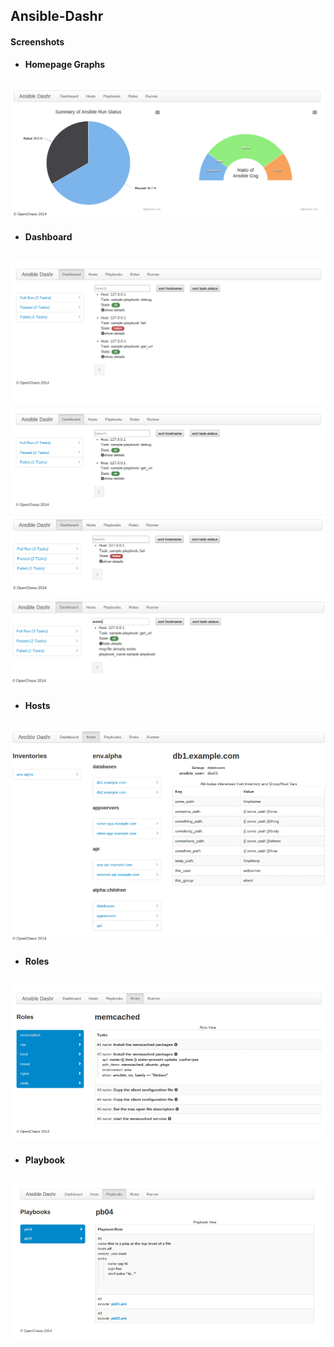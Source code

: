 ## Ansible-Dashr

#### Screenshots

* **Homepage Graphs**

![Ansible-Dashr HomePage :(](/screenshots/homepage.png "Screenshot of Homepage with some insight graphs")
---

* **Dashboard**

![Ansible-Dashr Dashboard Full View Missing :(](/screenshots/dashboard.png "Screenshot of Dashboard FullRun")
![Ansible-Dashr Dashboard Passed-Only View Missing :(](/screenshots/dashboard.passed.png "Screenshot of Dashboard PassedRun")
![Ansible-Dashr Dashboard Failed-Only View Missing :(](/screenshots/dashboard.failed.png "Screenshot of Dashboard FailedRun")
![Ansible-Dashr Dashboard Search View Missing :(](/screenshots/dashboard.searched.png "Screenshot of Dashboard Search")
---

* **Hosts**

![Ansible-Dashr Hosts View Missing :(](/screenshots/hosts.png "Screenshot of Host")
---

* **Roles**

![Ansible-Dashr Roles View Missing :(](/screenshots/roles.png "Screenshot of Host")
---

* **Playbook**

![Ansible-Dashr Playbook View Missing :(](/screenshots/playbooks.png "Screenshot of Host")
---
